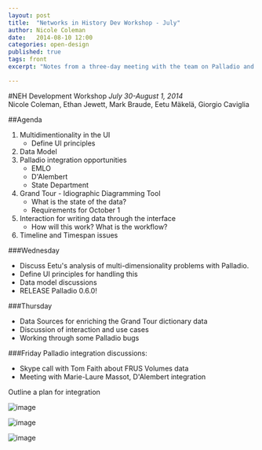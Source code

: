 ```yaml
---
layout: post
title:  "Networks in History Dev Workshop - July"
author: Nicole Coleman
date:   2014-08-10 12:00
categories: open-design
published: true
tags: front
excerpt: "Notes from a three-day meeting with the team on Palladio and Idiographic diagramming tool for linked data."

---
```


#NEH Development Workshop
_July 30-August 1, 2014_  
Nicole Coleman, Ethan Jewett, Mark Braude, Eetu Mäkelä, Giorgio Caviglia


##Agenda

1. Multidimentionality in the UI	
	* Define UI principles	
2. Data Model
3. Palladio integration opportunities
	* EMLO
	* D'Alembert
	* State Department
4. Grand Tour - Idiographic Diagramming Tool
    * What is the state of the data?
    * Requirements for October 1
5. Interaction for writing data through the interface
	* How will this work? What is the workflow?
6. Timeline and Timespan issues


###Wednesday
* Discuss Eetu's analysis of multi-dimensionality problems with Palladio.
* Define UI principles for handling this
* Data model discussions
* RELEASE Palladio 0.6.0!

###Thursday
* Data Sources for enriching the Grand Tour dictionary data 
* Discussion of interaction and use cases 
* Working through some Palladio bugs


###Friday
Palladio integration discussions:  

* Skype call with Tom Faith about FRUS Volumes data
* Meeting with Marie-Laure Massot, D'Alembert integration

Outline a plan for integration  

![image](/img/20140731_dev_meeting_agenda.jpg)

![image](/img/20140731_dev_meeting_notes.jpg)  

![image](/img/20140731_dev_meeting_notes2.jpg)
